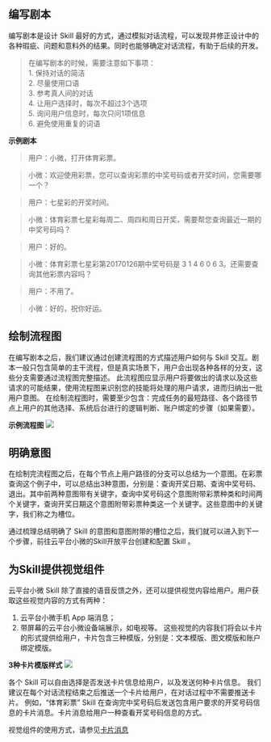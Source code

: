 ## 编写剧本
编写剧本是设计 Skill 最好的方式，通过模拟对话流程，可以发现并修正设计中的各种瑕疵、问题和意料外的结果。同时也能够确定对话流程，有助于后续的开发。

>在编写剧本的时候，需要注意如下事项：
><br>1. 保持对话的简洁
><br>2. 尽量使用口语
><br>3. 参考真人间的对话
><br>4. 让用户选择时，每次不超过3个选项
><br>5. 询问用户信息时，每次只问1项信息
><br>6. 避免使用重复的词语

**示例剧本**

>用户：小微，打开体育彩票。

>小微：欢迎使用彩票，您可以查询彩票的中奖号码或者开奖时间，您需要哪一个？

>用户：七星彩的开奖时间。

>小微：体育彩票七星彩每周二、周四和周日开奖，需要帮您查询最近一期的中奖号码吗？

>用户：好的。

>小微：体育彩票七星彩第20170126期中奖号码是 3 1 4 6 0 6 3。还需要查询其他彩票内容吗？

>用户：不用了。

>小微：好的，祝你好运。

## 绘制流程图 
在编写剧本之后，我们建议通过创建流程图的方式描述用户如何与 Skill 交互。剧本一般只包含简单的主干流程，但是真实场景下，用户会出现各种各样的分支，这些分支需要通过流程图完整描述。 此流程图应显示用户将要做出的请求以及这些请求的可能结果，使用流程图来识别您的技能将处理的用户请求，进而归纳出一批用户意图。 在绘制流程图时，需要至少包含：完成任务的最短路径、各个路径节点上用户的其他选择、系统后台进行的逻辑判断、账户绑定的步骤（如果需要）。

**示例流程图**
![](https://main.qcloudimg.com/raw/0b4847a4c1d965ec49cee4e23a8ad461.jpg)
## 明确意图 ##
在绘制完流程图之后，在每个节点上用户路径的分支可以总结为一个意图。在彩票查询这个例子中，可以总结出3种意图，分别是：查询开奖日期、查询中奖号码、退出。其中前两种意图带有关键字，查询中奖号码这个意图附带彩票种类和时间两个关键字，查询开奖日期这个意图附带彩票种类这一个关键字。这些意图中的关键字，我们称之为槽位。

通过梳理总结明确了 Skill 的意图和意图附带的槽位之后，我们就可以进入到下一个步骤，前往云平台小微的Skill开放平台创建和配置 Skill 。

## 为Skill提供视觉组件 ##
云平台小微 Skill 除了直接的语音反馈之外，还可以提供视觉内容给用户。用户获取这些视觉内容的方式有两种：
1. 云平台小微手机 App 端消息；
2. 带屏幕的云平台小微设备端展示，如电视等。 
这些视觉的内容我们将会以卡片的形式提供给用户，卡片包含三种模版，分别是：文本模版、图文模版和账户绑定模版。

**3种卡片模版样式**
![](https://main.qcloudimg.com/raw/824df694650cc6d0eeec53f7e5b61189.jpg)

各个 Skill 可以自由选择是否发送卡片信息给用户，以及发送何种卡片信息。 我们建议在每个对话流程结束之后推送一个卡片给用户，在对话过程中不需要推送卡片。 例如，“体育彩票” Skill 在查询完中奖号码后发送包含用户要求的开奖号码信息的卡片消息。卡片消息给用户一种查看开奖号码信息的方式。

视觉组件的使用方式，请参见[卡片消息](超链待补)